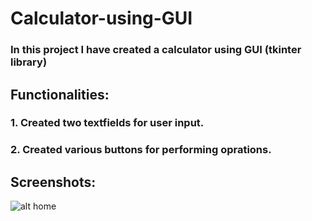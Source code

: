 # Calculator-using-GUI

### In this project I have created a calculator using GUI (tkinter library)

## Functionalities:

### 1. Created two textfields for user input.
### 2. Created various buttons for performing oprations.

## Screenshots:
 ![alt home](https://j019.github.io/Calculator-using-GUI/Calculator_project/calc.png)

